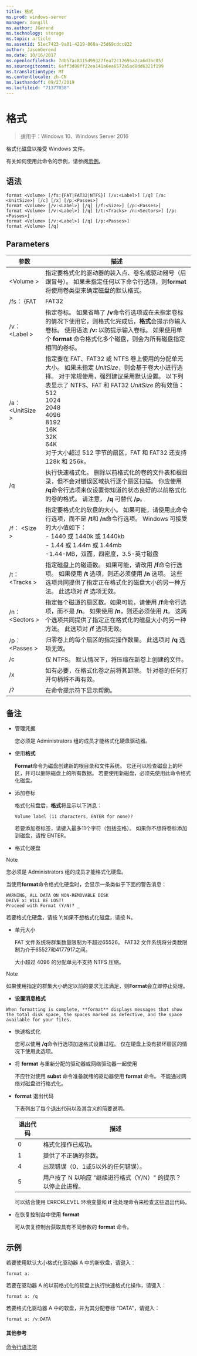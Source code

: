 ```yaml
---
title: 格式
ms.prod: windows-server
manager: dongill
ms.author: JGerend
ms.technology: storage
ms.topic: article
ms.assetid: 51ec7423-9a01-4219-868a-25d69cdcc832
author: JasonGerend
ms.date: 10/16/2017
ms.openlocfilehash: 7db57ac8115d99327fea72c12695a2ca6d3bc05f
ms.sourcegitcommit: 6aff3d88ff22ea141a6ea6572a5ad8dd6321f199
ms.translationtype: MT
ms.contentlocale: zh-CN
ms.lasthandoff: 09/27/2019
ms.locfileid: "71377038"
---
```

# <a name="format"></a>格式
> 适用于：Windows 10、Windows Server 2016

格式化磁盘以接受 Windows 文件。

有关如何使用此命令的示例，请参阅[示例](#BKMK_examples)。

## <a name="syntax"></a>语法

```
format <Volume> [/fs:{FAT|FAT32|NTFS}] [/v:<Label>] [/q] [/a:<UnitSize>] [/c] [/x] [/p:<Passes>]
format <Volume> [/v:<Label>] [/q] [/f:<Size>] [/p:<Passes>]
format <Volume> [/v:<Label>] [/q] [/t:<Tracks> /n:<Sectors>] [/p:<Passes>]
format <Volume> [/v:<Label>] [/q] [/p:<Passes>]
format <Volume> [/q]
```

## <a name="parameters"></a>Parameters

|   参数    |                                                                                                                                                                                                                    描述                                                                                                                                                                                                                     |
|----------------|----------------------------------------------------------------------------------------------------------------------------------------------------------------------------------------------------------------------------------------------------------------------------------------------------------------------------------------------------------------------------------------------------------------------------------------------------|
|   \<Volume >    |                                                                                         指定要格式化的驱动器的装入点、卷名或驱动器号（后跟冒号）。 如果未指定任何以下命令行选项，则**format**将使用卷类型来确定磁盘的默认格式。                                                                                         |
|    /fs： {FAT    |                                                                                                                                                                                                                       FAT32                                                                                                                                                                                                                        |
|  /v： \<Label >   |                           指定卷标。 如果省略了 **/v**命令行选项或在未指定卷标的情况下使用它，则格式化完成后，**格式**会提示你输入卷标。 使用语法 **/v:** 以防提示输入卷标。 如果使用单个 **format** 命令格式化多个磁盘，则会为所有磁盘指定相同的卷标。                            |
| /a： \<UnitSize > | 指定要在 FAT、FAT32 或 NTFS 卷上使用的分配单元大小。 如果未指定 *UnitSize*，则会基于卷大小进行选择。 对于常规使用，强烈建议采用默认设置。 以下列表显示了 NTFS、FAT 和 FAT32 *UnitSize* 的有效值：</br>512</br>1024</br>2048</br>4096</br>8192</br>16K</br>32K</br>64K</br>对于大小超过 512 字节的扇区，FAT 和 FAT32 还支持 128k 和 256k。 |
|       /q       |                                                       执行快速格式化。 删除以前格式化的卷的文件表和根目录，但不会对错误区域执行逐个扇区扫描。 你应使用 **/q**命令行选项来仅设置你知道的状态良好的以前格式化的卷的格式。 请注意， **/q** 可替代 **/p**。                                                       |
|   /f： \<Size >   |                                                         指定要格式化的软盘的大小。 如果可能，请使用此命令行选项，而不是 **/t**和 **/n**命令行选项。 Windows 可接受的大小值如下：</br>-   1440 或 1440k 或 1440kb</br>-   1.44 或 1.44m 或 1.44mb</br>-1.44-MB，双面，四密度，3.5-英寸磁盘                                                         |
|  /t： \<Tracks >  |                                                    指定磁盘上的磁道数。 如果可能，请改用 **/f**命令行选项。 如果使用 **/t** 选项，则还必须使用 **/n** 选项。 这些选项共同提供了指定正在格式化的磁盘大小的另一种方法。 此选项对 **/f** 选项无效。                                                     |
| /n： \<Sectors >  |                                                         指定每个磁道的扇区数。如果可能，请使用 **/f**命令行选项，而不是 **/n**。 如果使用 **/n**，则还必须使用 **/t**。 这两个选项共同提供了指定正在格式化的磁盘大小的另一种方法。 此选项对 **/f** 选项无效。                                                         |
|  /p： \<Passes >  |                                                                                                                                                               归零卷上的每个扇区的指定操作数量。 此选项对 **/q** 选项无效。                                                                                                                                                                |
|       /c       |                                                                                                                                                                                     仅 NTFS。 默认情况下，将压缩在新卷上创建的文件。                                                                                                                                                                                      |
|       /x       |                                                                                                                                                            如有必要，在格式化卷之前将其卸除。 针对卷的任何打开句柄将不再有效。                                                                                                                                                            |
|       /?       |                                                                                                                                                                                                        在命令提示符下显示帮助。                                                                                                                                                                                                        |

## <a name="remarks"></a>备注

-   管理凭据

    您必须是 Administrators 组的成员才能格式化硬盘驱动器。
-   使用**格式**

    **Format**命令为磁盘创建新的根目录和文件系统。 它还可以检查磁盘上的坏区，并可以删除磁盘上的所有数据。 若要使用新磁盘，必须先使用此命令格式化磁盘。
-   添加卷标

    格式化软盘后，**格式**将显示以下消息：

    `Volume label (11 characters, ENTER for none)?`

    若要添加卷标签，请键入最多11个字符（包括空格）。 如果你不想将卷标添加到磁盘，请按 ENTER。
-   格式化硬盘

> [!NOTE]
> 您必须是 Administrators 组的成员才能格式化硬盘。

当使用**format**命令格式化硬盘时，会显示一条类似于下面的警告消息：
```
WARNING, ALL DATA ON NON-REMOVABLE DISK 
DRIVE x: WILL BE LOST! 
Proceed with Format (Y/N)? _ 
```
若要格式化硬盘，请按 Y;如果不想格式化磁盘，请按 N。
-   单元大小

    FAT 文件系统将群集数量限制为不超过65526。 FAT32 文件系统将分类数限制为介于65527和4177917之间。

    大小超过 4096 的分配单元不支持 NTFS 压缩。

> [!NOTE]
> 如果使用指定的群集大小确定以前的要求无法满足，则**Format**会立即停止处理。
> -   **设置消息格式**

    When formatting is complete, **format** displays messages that show the total disk space, the spaces marked as defective, and the space available for your files.
- 快速格式化

  您可以使用 **/q**命令行选项加速格式设置过程。 仅在硬盘上没有损坏扇区的情况下使用此选项。
- 将 **format** 与重新分配的驱动器或网络驱动器一起使用

  不应针对使用 **subst** 命令准备就绪的驱动器使用 **format** 命令。 不能通过网络对磁盘进行格式化。
- **format** 退出代码

  下表列出了每个退出代码以及其含义的简要说明。  

  |退出代码|描述|
  |---------|-----------|
  |0|格式化操作已成功。|
  |1|提供了不正确的参数。|
  |4|出现错误（0、1或5以外的任何错误）。|
  |5|用户按了 N 以响应 "继续进行格式（Y/N）" 的提示？ 以停止此进程。|

  可以结合使用 ERRORLEVEL 环境变量和 **if** 批处理命令来检查这些退出代码。
- 在恢复控制台中使用 **format**

  可从恢复控制台获取具有不同参数的 **format** 命令。

## <a name="BKMK_examples"></a>示例

若要使用默认大小格式化驱动器 A 中的新软盘，请键入：
```
format a:
```
若要在驱动器 A 的以前格式化的软盘上执行快速格式化操作，请键入：
```
format a: /q
```
若要格式化驱动器 A 中的软盘，并为其分配卷标 "DATA"，请键入：
```
format a: /v:DATA
```

#### <a name="additional-references"></a>其他参考

[命令行语法项](https://technet.microsoft.com/library/cc771080.aspx)